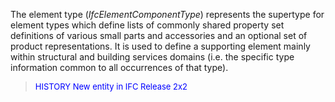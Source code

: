 ﻿The element type (_IfcElementComponentType_) represents the supertype for element types which define lists of commonly shared property set definitions of various small parts and accessories and an optional set of product representations. It is used to define a supporting element mainly within structural and building services domains (i.e. the specific type information common to all occurrences of that type).

> <font color="#0000FF" size="-1">HISTORY New entity in IFC
		Release 2x2
		</font>